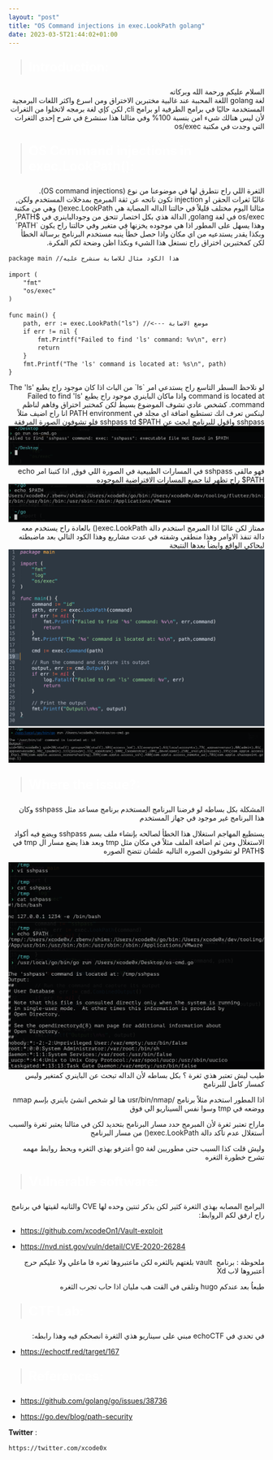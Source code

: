 ```yaml
---
layout: "post"
title: "OS Command injections in exec.LookPath golang"
date: 2023-03-5T21:44:02+01:00
---
```


> <html><body><b><p style="color:#ffffff;font-size:25px">Introduction:</p></b></body></html>

<div dir="rtl" align="right">
السلام عليكم ورحمة الله وبركاته
</div>

<div dir="rtl" align="right">
لغة golang اللغة المحببة عند غالبية مختبرين الاختراق ومن اسرع واكثر اللغات البرمجية المستخدمة حاليًا في برامج الطرفية او برامج cli, لكن كإي لغة برمجه لاتخلوا من الثغرات لأن ليس هنالك شيء امن بنسبة 100% وفي مثالنا هذا سنشرع في شرح إحدى الثغرات التي وجدت في مكتبة os/exec
</div>

> <html><body><b><p style="color:#ffffff;font-size:25px">OS Command injections in exec.LookPath():</p></b></body></html>

<div dir="rtl" align="right">
الثغرة اللي راح نتطرق لها في موضوعنا من نوع (OS command injections).
</div>

<div dir="rtl" align="right">
غالبًا ثغرات الحقن او injection تكون ناتجه عن ثقة المبرمج بمدخلات المستخدم ولكن, مثالنا اليوم مختلف قليلاً في حالتنا الداله المصابة هي exec.LookPath() وهي من مكتبة os/exec في لغة golang, الدالة هذي بكل اختصار تتحق من وجودالباينري في $PATH, وهذا يسهل على المطور اذا هي موجوده يخزنها في متغير وفي حالتنا راح يكون `PATH` وبكذا يقدر يستدعيه من اي مكان واذا حصل خطأ ينبه مستخدم البرنامج برسالة الخطأ لكن كمختبرين اختراق راح نستغل هذا الشيء وبكذا اظن وضحة لكم الفكرة.
</div>

<div dir="rtl" align="right">
</div>

```golang
package main //هذا الكود مثال للاصابة سنشرح عليه

import (
	"fmt"
	"os/exec"
)

func main() {
	path, err := exec.LookPath("ls") //<--- موضع الاصابة
	if err != nil {
		fmt.Printf("Failed to find 'ls' command: %v\n", err)
		return
	}
	fmt.Printf("The 'ls' command is located at: %s\n", path)
}
```

<div dir="rtl" align="right">
لو نلاحظ السطر التاسع راح يستدعي امر `ls` من الباث اذا كان موجود راح يطبع The 'ls' command is located at واذا ماكان الباينري موجود راح يطبع Failed to find 'ls' command.
كشخص عادي تشوف الموضوع بسيط لكن كمختبر اختراق وفاهم لناظم لينكس تعرف انك تستطيع اضافة اي مجلد في PATH environment انا راح اضيف مثلاً sshpass واقول للبرنامج ابحث عن sshpass td $PATH فلو تشوفون الصورة المرفقة
</div>

<img src="/img/1-sshpass-in-path.png" alt="centered image" />


<div dir="rtl" align="right">
فهو مالقى sshpass في المسارات الطبيعية في الصورة اللي فوق, اذا كتبنا امر  echo $PATH راح تظهر لنا جميع المسارات الافتراضية الموجوده
</div>

<img src="/img/2-PATH.png" alt="centered image" />


<div dir="rtl" align="right">
ممتاز لكن غالبًا اذا المبرمج استخدم دالة exec.LookPath() بالعادة راح يستخدم معه دالة تنفذ الاوامر وهذا منطقي وشفته في عدت مشاريع  وهذا الكود التالي بعد ماضبطته ليحاكي الواقع وايضاً بعدها النتيجة
</div>

<img src="/img/3-code.png" alt="centered image" />

<img src="/img/4-id.png" alt="centered image" />

> <html><body><b><p style="color:#ffffff;font-size:25px">Where the issue?:</p></b></body></html>

<div dir="rtl" align="right">
المشكلة بكل بساطه لو فرضنا البرنامج المستخدم برنامج مساعد مثل sshpass وكان هذا البرنامج غير موجود في جهاز المستخدم 

يستطيع المهاجم استغلال هذا الخطأ لصالحه بإنشاء  ملف بسم sshpass ويضع فيه أكواد  الاستغلال ومن ثم اضافة الملف مثلاً  في مكان مثل tmp وبعد هذا يضع مسار ال tmp في $PATH لو تشوفون الصوره التاليه علشان تتضح الصوره </div>

<img src="/img/4-passwd.png" alt="centered image" />

<div dir="rtl" align="right">
طيب ليش تعتبر هذي ثغرة ؟ بكل بساطه لأن الداله تبحث عن  الباينري كمتغير وليس كمسار كامل للبرنامج

 اذا المطور استخدم مثلاً برنامج /usr/bin/nmap هنا لو شخص انشئ باينري بإسم nmap ووضعه في tmp وسوا نفس السيناريو الي فوق

ماراح تعتبر ثغرة لأن المبرمج حدد مسار البرنامح بتحديد لكن في مثالنا يعتبر ثغرة والسبب أستغلال عدم تأكد دالة exec.LookPath() من مسار البرنامج

وليش قلت كذا السبب حتى مطوريين لغة  go أعترفو بهذي الثغره وبحط روابط مهمه تشرح خطورة الثغره 
</div>

> <html><body><b><p style="color:#ffffff;font-size:25px">Vulnerable software:</p></b></body></html>


<div dir="rtl" align="right">
البرامج المصابه بهذي الثغرة كثير لكن بذكر ثنتين وحده لها CVE والثانيه لقيتها في برنامج راح ارفق لكم الروابط:
</div>

-  https://github.com/xcodeOn1/Vault-exploit

-  https://nvd.nist.gov/vuln/detail/CVE-2020-26284

<div dir="rtl" align="right">
ملحوظة : 
برنامج  vault بلغتهم بالثغره لكن ماعتبروها ثغره فا ماعلي ولا عليكم حرج أعتبروها لاب Xd 

طبعاُ بعد عندكم hugo وتلقى في القت هب مليان اذا حاب تجرب الثغره 

</div>

> <html><body><b><p style="color:#ffffff;font-size:25px">CTF Lab:</p></b></body></html>

<div dir="rtl" align="right">
في تحدي في echoCTF مبني على سيناريو هذي الثغرة انصحكم فيه وهذا رابطه:
</div>

-  https://echoctf.red/target/167


> <html><body><b><p style="color:#ffffff;font-size:25px">References:</p></b></body></html>

- https://github.com/golang/go/issues/38736

- https://go.dev/blog/path-security


**Twitter** :

```
https://twitter.com/xcode0x
```